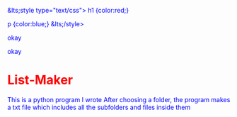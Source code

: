 &lts;style
  type="text/css">
h1 {color:red;}

p {color:blue;}
&lts;/style>
<p>okay</p>

<style
  type="text/css">
h1 {color:red;}

p {color:blue;}
</style>
okay
<style>div{color:red;}<div>
<details style="padding-left: 0px"> <summary>📂 <a href="./.github">.github</a>      # This is a Default Markdownooooooooooooooooooooooooooooooooooooooooooooooooooooooooooooooooooooooooooooooooooo</summary><blockquote>
<details style="opacity:1"> <summary>📂 <a href="./.github/workflows">workflows </summary><blockquote>
📄 <a href="./.github/workflows/pythonpackage.yml">pythonpackage.yml</a> # new</details></details>
📄 <a href="./Listmaker.py">Listmaker.py</a> <br/>
  </div></style>
# List-Maker

This is a python program I wrote
After choosing a folder, the program makes a txt file which includes all the subfolders and files inside them

